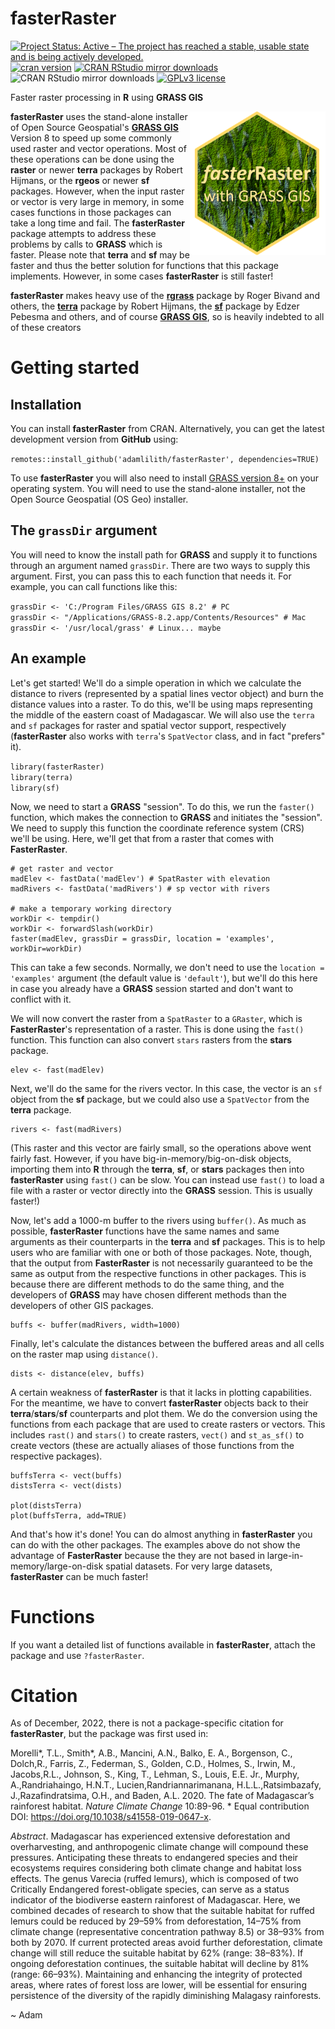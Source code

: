 # fasterRaster
<!-- badges: start -->

[![Project Status: Active – The project has reached a stable, usable state and is being actively developed.](https://www.repostatus.org/badges/latest/active.svg)](https://www.repostatus.org/#active)
[![cran version](https://www.r-pkg.org/badges/version/fasterRaster)](https://cran.r-project.org/package=fasterRaster)
[![CRAN RStudio mirror downloads](https://cranlogs.r-pkg.org/badges/grand-total/fasterRaster?color=yellow)](https://r-pkg.org/pkg/fasterRaster)
![CRAN RStudio mirror downloads](https://cranlogs.r-pkg.org/badges/fasterRaster?color=lightgrey)
[![GPLv3 license](https://img.shields.io/badge/License-GPLv3-blue.svg)](http://perso.crans.org/besson/LICENSE.html)

<!-- badges: end -->



Faster raster processing in **R** using **GRASS GIS**

<img align="right" src="fasterRaster.png" height="230"/>  

**fasterRaster** uses the stand-alone installer of Open Source Geospatial's <a href="https://grass.osgeo.org/rgrass/">**GRASS GIS**</a> Version 8 to speed up some commonly used raster and vector operations. Most of these operations can be done using the **raster** or newer **terra** packages by Robert Hijmans, or the **rgeos** or newer **sf** packages.  However, when the input raster or vector is very large in memory, in some cases functions in those packages can take a long time and fail. The **fasterRaster** package attempts to address these problems by calls to **GRASS** which is faster. Please note that **terra** and **sf** may be faster and thus the better solution for functions that this package implements. However, in some cases **fasterRaster** is still faster!

**fasterRaster** makes heavy use of the <a href="https://cran.r-project.org/package=rgrass">**rgrass**</a> package by Roger Bivand and others, the <a href="https://cran.r-project.org/package=rgrass">**terra**</a> package by Robert Hijmans, the <a href="https://cran.r-project.org/package=sf">**sf**</a> package by Edzer Pebesma and others, and of course <a href="https://grass.osgeo.org/">**GRASS GIS**</a>, so is heavily indebted to all of these creators

# Getting started #

## Installation ###

You can install **fasterRaster** from CRAN.  Alternatively, you can get the latest development version from **GitHub** using:  

`remotes::install_github('adamlilith/fasterRaster', dependencies=TRUE)`  

To use **fasterRaster** you will also need to install [GRASS version 8+](https://grass.osgeo.org/) on your operating system. You will need to use the stand-alone installer, not the Open Source Geospatial (OS Geo) installer.

## The `grassDir` argument

You will need to know the install path for **GRASS** and supply it to functions through an argument named `grassDir`. There are two ways to supply this argument. First, you can pass this to each function that needs it. For example, you can call functions like this:  

`grassDir <- 'C:/Program Files/GRASS GIS 8.2' # PC`  
`grassDir <- "/Applications/GRASS-8.2.app/Contents/Resources" # Mac`  
`grassDir <- '/usr/local/grass' # Linux... maybe`  

## An example ##

Let's get started! We'll do a simple operation in which we calculate the distance to rivers (represented by a spatial lines vector object) and burn the distance values into a raster. To do this, we'll be using maps representing the middle of the eastern coast of Madagascar. We will also use the `terra` and `sf` packages for raster and spatial vector support, respectively (**fasterRaster** also works with `terra`'s `SpatVector` class, and in fact "prefers" it).

`library(fasterRaster)`  
`library(terra)`  
`library(sf)`  

Now, we need to start a **GRASS** "session". To do this, we run the `faster()` function, which makes the connection to **GRASS** and initiates the "session". We need to supply this function the coordinate reference system (CRS) we'll be using.  Here, we'll get that from a raster that comes with **FasterRaster**.

```
# get raster and vector
madElev <- fastData('madElev') # SpatRaster with elevation
madRivers <- fastData('madRivers') # sp vector with rivers

# make a temporary working directory
workDir <- tempdir()
workDir <- forwardSlash(workDir)
faster(madElev, grassDir = grassDir, location = 'examples', workDir=workDir)
```

This can take a few seconds. Normally, we don't need to use the `location = 'examples'` argument (the default value is `'default'`), but we'll do this here in case you already have a **GRASS** session started and don't want to conflict with it.

We will now convert the raster from a `SpatRaster` to a `GRaster`, which is **FasterRaster**'s representation of a raster. This is done using the `fast()` function.  This function can also convert `stars` rasters from the **stars** package.
```
elev <- fast(madElev)
```

Next, we'll do the same for the rivers vector. In this case, the vector is an `sf` object from the **sf** package, but we could also use a `SpatVector` from the **terra** package.
```
rivers <- fast(madRivers)
```

(This raster and this vector are fairly small, so the operations above went fairly fast. However, if you have big-in-memory/big-on-disk objects, importing them into **R** through the **terra**, **sf**, or **stars**  packages then into **fasterRaster** using `fast()` can be slow. You can instead use `fast()` to load a file with a raster or vector directly into the **GRASS** session. This is usually faster!)

Now, let's add a 1000-m buffer to the rivers using `buffer()`. As much as possible, **fasterRaster** functions have the same names and same arguments as their counterparts in the **terra** and **sf** packages. This is to help users who are familiar with one or both of those packages. Note, though, that the output from **FasterRaster** is not necessarily guaranteed to be the same as output from the respective functions in other packages. This is because there are different methods to do the same thing, and the developers of **GRASS** may have chosen different methods than the developers of other GIS packages.

```
buffs <- buffer(madRivers, width=1000)
```

Finally, let's calculate the distances between the buffered areas and all cells on the raster map using `distance()`.
```
dists <- distance(elev, buffs)
```

A certain weakness of **fasterRaster** is that it lacks in plotting capabilities. For the meantime, we have to convert **fasterRaster** objects back to their **terra**/**stars**/**sf** counterparts and plot them. We do the conversion using the functions from each package that are used to create rasters or vectors.  This includes `rast()` and `stars()` to create rasters, `vect()` and `st_as_sf()` to create vectors (these are actually aliases of those functions from the respective packages).
```
buffsTerra <- vect(buffs)
distsTerra <- vect(dists)

plot(distsTerra)
plot(buffsTerra, add=TRUE)
```

And that's how it's done!  You can do almost anything in **fasterRaster**  you can do with the other packages. The examples above do not show the advantage of **FasterRaster** because the they are not based in large-in-memory/large-on-disk spatial datasets. For very large datasets, **fasterRaster** can be much faster!

# Functions
If you want a detailed list of functions available in **fasterRaster**, attach the package and use `?fasterRaster`.

# Citation #
As of December, 2022, there is not a package-specific citation for **fasterRaster**, but the package was first used in:

Morelli*, T.L., Smith*, A.B., Mancini, A.N., Balko, E. A., Borgenson, C., Dolch,R., Farris, Z., Federman, S., Golden, C.D., Holmes, S., Irwin, M., Jacobs,R.L., Johnson, S., King, T., Lehman, S., Louis, E.E. Jr., Murphy, A.,Randriahaingo, H.N.T., Lucien,Randriannarimanana, H.L.L.,Ratsimbazafy, J.,Razafindratsima, O.H., and Baden, A.L. 2020. The fate of Madagascar’s rainforest habitat.  *Nature Climate Change* 10:89-96. * Equal contribution DOI: <a href="https://doi.org/10.1038/s41558-019-0647-x">https://doi.org/10.1038/s41558-019-0647-x</a>.

*Abstract*. Madagascar has experienced extensive deforestation and overharvesting, and anthropogenic climate change will compound these pressures. Anticipating these threats to endangered species and their ecosystems requires considering both climate change and habitat loss effects. The genus Varecia (ruffed lemurs), which is composed of two Critically Endangered forest-obligate species, can serve as a status indicator of the biodiverse eastern rainforest of Madagascar. Here, we combined decades of research to show that the suitable habitat for ruffed lemurs could be reduced by 29–59% from deforestation, 14–75% from climate change (representative concentration pathway 8.5) or 38–93% from both by 2070. If current protected areas avoid further deforestation, climate change will still reduce the suitable habitat by 62% (range: 38–83%). If ongoing deforestation continues, the suitable habitat will decline by 81% (range: 66–93%). Maintaining and enhancing the integrity of protected areas, where rates of forest loss are lower, will be essential for ensuring persistence of the diversity of the rapidly diminishing Malagasy rainforests.


~ Adam
